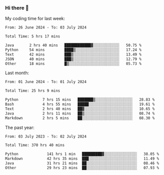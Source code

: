 ### Hi there 👋

My coding time for last week:

<!--START_SECTION:week-->

```txt
From: 26 June 2024 - To: 03 July 2024

Total Time: 5 hrs 17 mins

Java       2 hrs 40 mins   ████████████▓░░░░░░░░░░░░   50.75 %
Python     54 mins         ████▒░░░░░░░░░░░░░░░░░░░░   17.24 %
Text       42 mins         ███▒░░░░░░░░░░░░░░░░░░░░░   13.49 %
JSON       40 mins         ███▒░░░░░░░░░░░░░░░░░░░░░   12.79 %
Other      18 mins         █▒░░░░░░░░░░░░░░░░░░░░░░░   05.73 %
```

<!--END_SECTION:week-->

Last month:

<!--START_SECTION:month-->

```txt
From: 01 June 2024 - To: 01 July 2024

Total Time: 25 hrs 9 mins

Python           7 hrs 15 mins   ███████▒░░░░░░░░░░░░░░░░░   28.83 %
Bash             4 hrs 55 mins   █████░░░░░░░░░░░░░░░░░░░░   19.61 %
Text             2 hrs 40 mins   ██▓░░░░░░░░░░░░░░░░░░░░░░   10.65 %
Java             2 hrs 11 mins   ██▒░░░░░░░░░░░░░░░░░░░░░░   08.74 %
Markdown         2 hrs 5 mins    ██░░░░░░░░░░░░░░░░░░░░░░░   08.30 %
```

<!--END_SECTION:month-->

The past year:

<!--START_SECTION:year-->

```txt
From: 03 July 2023 - To: 02 July 2024

Total Time: 370 hrs 40 mins

Python             141 hrs 1 min   █████████▓░░░░░░░░░░░░░░░   38.05 %
Markdown           42 hrs 35 mins  ███░░░░░░░░░░░░░░░░░░░░░░   11.49 %
Java               31 hrs 21 mins  ██░░░░░░░░░░░░░░░░░░░░░░░   08.46 %
Other              29 hrs 23 mins  ██░░░░░░░░░░░░░░░░░░░░░░░   07.93 %
```

<!--END_SECTION:year-->
